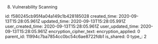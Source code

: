 8. Vulnerability Scanning

id: f580245cb95f4a04a149c1b428185028
created_time: 2020-09-13T15:28:05.961Z
updated_time: 2020-09-13T15:28:05.991Z
user_created_time: 2020-09-13T15:28:05.961Z
user_updated_time: 2020-09-13T15:28:05.961Z
encryption_cipher_text: 
encryption_applied: 0
parent_id: 11994c7ba7854cc0bc54c6ae8722fdb1
is_shared: 0
type_: 2